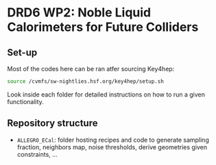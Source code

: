 # DRD6 WP2: Noble Liquid Calorimeters for Future Colliders

## Set-up

Most of the codes here can be ran atfer sourcing Key4hep:

``` bash
source /cvmfs/sw-nightlies.hsf.org/key4hep/setup.sh
```
Look inside each folder for detailed instructions on how to run a given functionality.

## Repository structure

* `ALLEGRO_ECal`: folder hosting recipes and code to generate sampling fraction, neighbors map, noise thresholds, derive geometries given constraints, ...


